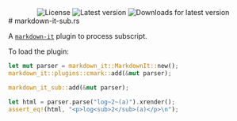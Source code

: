 <div align="center">
  <img src="https://img.shields.io/crates/l/markdown-it-sub?style=for-the-badge" alt="License" />
  <img src="https://img.shields.io/crates/v/markdown-it-sub?style=for-the-badge" alt="Latest version" />
  <img src="https://img.shields.io/crates/dv/markdown-it-sub?style=for-the-badge" alt="Downloads for latest version" />
</div>
# markdown-it-sub.rs

A [`markdown-it`](https://crates.io/crates/markdown-it) plugin to process subscript.

To load the plugin:

```rust
let mut parser = markdown_it::MarkdownIt::new();
markdown_it::plugins::cmark::add(&mut parser);

markdown_it_sub::add(&mut parser);

let html = parser.parse("log~2~(a)").xrender();
assert_eq!(html, "<p>log<sub>2</sub>(a)</p>\n");
```
